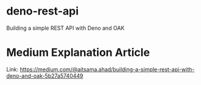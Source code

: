 # deno-rest-api
Building a simple REST API with Deno and OAK

# Medium Explanation Article
Link: https://medium.com/@aitsama.ahad/building-a-simple-rest-api-with-deno-and-oak-5b27a5740449
